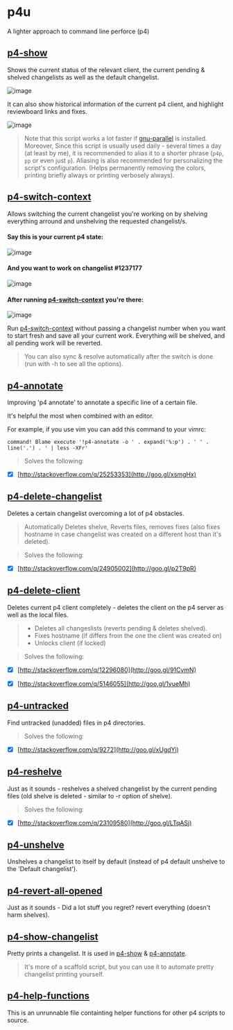 p4u
===

A lighter approach to command line perforce (p4)


## [p4-show](p4-show)

Shows the current status of the relevant client, the current pending & shelved changelists as well as the default changelist.

![image](https://cloud.githubusercontent.com/assets/4737096/3824370/576ba9d6-1d46-11e4-9728-81a2bb5ddfe7.png)

It can also show historical information of the current p4 client, and highlight reviewboard links and fixes.

![image](https://cloud.githubusercontent.com/assets/4737096/3751349/881ddf24-17fe-11e4-8d29-a20fb5c10fe1.png)

> Note that this script works a lot faster if [gnu-parallel](http://www.gnu.org/software/parallel/) is installed.
> Moreover, Since this script is usually used daily - several times a day (at least by me),
> it is recommended to alias it to a shorter phrase (`p4p`, `pp` or even just `p`).
> Aliasing is also recommended for personalizing the script's configuration.
> (Helps permanently removing the colors, printing briefly always or printing verbosely always).


## [p4-switch-context](p4-switch-context)

Allows switching the current changelist you're working on by shelving everything arround and unshelving the requested changelist/s.

#### Say this is your current p4 state:

![image](https://cloud.githubusercontent.com/assets/4737096/3790299/32f6d0bc-1af8-11e4-9f48-9a9a41a20666.png)

#### And you want to work on changelist #1237177

![image](https://cloud.githubusercontent.com/assets/4737096/4993321/9c6977e6-69b5-11e4-9dc4-9ddbe05d95ef.png)

#### After running [p4-switch-context](p4-switch-context) you're there:

![image](https://cloud.githubusercontent.com/assets/4737096/3790301/32f7e98e-1af8-11e4-8852-19d89f7d7afb.png)

Run [p4-switch-context](p4-switch-context) without passing a changelist number when you want to start fresh and save all your current work. Everything will be shelved, and all pending work will be reverted.

> You can also sync & resolve automatically after the switch is done (run with -h to see all the options).


## [p4-annotate](p4-annotate)


Improving 'p4 annotate' to annotate a specific line of a certain file.

It's helpful the most when combined with an editor.

For example, if you use vim you can add this command to your vimrc:

	command! Blame execute '!p4-annotate -o ' . expand('%:p') . ' ' . line('.') . ' | less -XFr'

> Solves the following:
- [x] [http://stackoverflow.com/q/25253353](http://goo.gl/xsmgHx)


## [p4-delete-changelist](p4-delete-changelist)

Deletes a certain changelist overcoming a lot of p4 obstacles.

> Automatically Deletes shelve, Reverts files, removes fixes (also fixes hostname in case changelist was created on a different host than it's deleted).

> Solves the following:
- [x] [http://stackoverflow.com/q/24905002](http://goo.gl/p2T9pR)


## [p4-delete-client](p4-delete-client)

Deletes current p4 client completely - deletes the client on the p4 server as well as the local files.

> * Deletes all changeslists (reverts pending & deletes shelved).
> * Fixes hostname (if differs from the one the client was created on)
> * Unlocks client (if locked)

> Solves the following:
- [x] [http://stackoverflow.com/q/12296080](http://goo.gl/91CvmN)
- [x] [http://stackoverflow.com/q/5146055](http://goo.gl/1yueMh)


## [p4-untracked](p4-untracked)

Find untracked (unadded) files in p4 directories.
> Solves the following:
- [x] [http://stackoverflow.com/q/9272](http://goo.gl/xUgdYi)


## [p4-reshelve](p4-reshelve)

Just as it sounds - reshelves a shelved changelist by the current pending files (old shelve is deleted - similar to -r option of shelve).

> Solves the following:
- [x] [http://stackoverflow.com/q/23109580](http://goo.gl/LTqASj)


## [p4-unshelve](p4-unshelve)

Unshelves a changelist to itself by default (instead of p4 default unshelve to the 'Default changelist').


## [p4-revert-all-opened](p4-revert-all-opened)

Just as it sounds - Did a lot stuff you regret? revert everything (doesn't harm shelves).


## [p4-show-changelist](p4-show-changelist)

Pretty prints a changelist. It is used in [p4-show](p4-show) & [p4-annotate](p4-annotate).
> It's more of a scaffold script, but you can use it to automate pretty changelist printing yourself.


## [p4-help-functions](p4-help-functions)

This is an unrunnable file containting helper functions for other p4 scripts to source.
